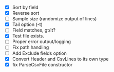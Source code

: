 - [x] Sort by field
- [x] Reverse sort
- [ ] Sample size (randomize output of lines)
- [x] Tail option (-t)
- [ ] Field matches, gt/lt?
- [x] Test file exists.
- [ ] Proper error output/logging
- [ ] Fix path handling
- [ ] Add Exclude fields option
- [x] Convert Header and CsvLines to its own type
- [x] fix ParseCsvFile constructor